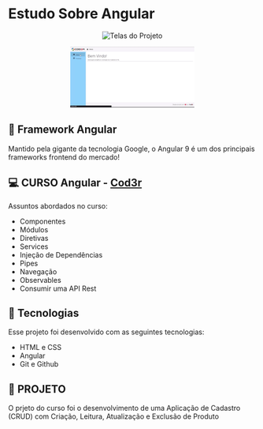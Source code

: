 # Estudo Sobre Angular

<p align="center">
  <img src="https://i.ibb.co/X2mxQZJ/1695394044331825.jpg" alt="Telas do Projeto" width="50%" />
</p>

<p align="center">
  <img src="./video/Gravando 2023-09-22 121221.gif" alt="Telas do Projeto" width="50%" />
</p>

## 🚀 Framework Angular
Mantido pela gigante da tecnologia Google, o Angular 9 é um dos principais frameworks frontend do mercado!

## 💻 CURSO Angular - [Cod3r](https://www.cod3r.com.br/courses/angular-9-essencial)
Assuntos abordados no curso:

- Componentes
- Módulos
- Diretivas
- Services
- Injeção de Dependências
- Pipes
- Navegação
- Observables
- Consumir uma API Rest 

## 🚀 Tecnologias

Esse projeto foi desenvolvido com as seguintes tecnologias:

- HTML e CSS 
- Angular 
- Git e Github 


## 🔖 PROJETO 

O prjeto do curso foi o desenvolvimento de uma Aplicação de Cadastro (CRUD) com Criação, Leitura, Atualização e Exclusão de Produto

